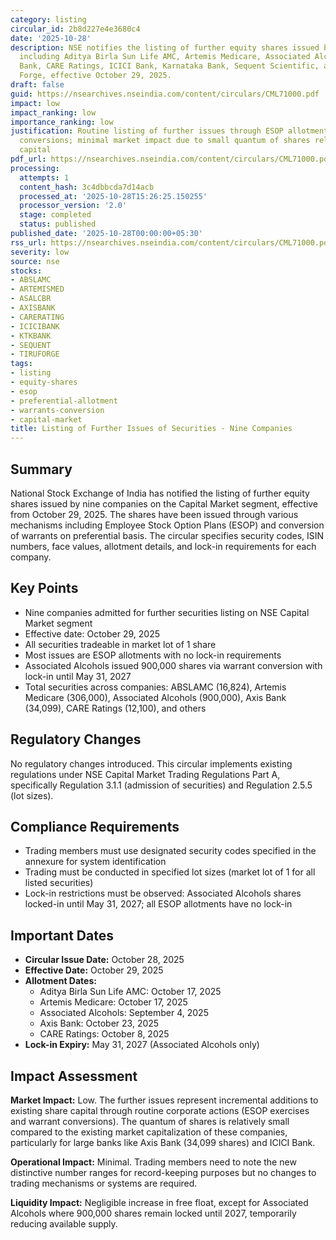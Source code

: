 ```yaml
---
category: listing
circular_id: 2b8d227e4e3680c4
date: '2025-10-28'
description: NSE notifies the listing of further equity shares issued by nine companies
  including Aditya Birla Sun Life AMC, Artemis Medicare, Associated Alcohols, Axis
  Bank, CARE Ratings, ICICI Bank, Karnataka Bank, Sequent Scientific, and Tirupati
  Forge, effective October 29, 2025.
draft: false
guid: https://nsearchives.nseindia.com/content/circulars/CML71000.pdf
impact: low
impact_ranking: low
importance_ranking: low
justification: Routine listing of further issues through ESOP allotments and warrant
  conversions; minimal market impact due to small quantum of shares relative to existing
  capital
pdf_url: https://nsearchives.nseindia.com/content/circulars/CML71000.pdf
processing:
  attempts: 1
  content_hash: 3c4dbbcda7d14acb
  processed_at: '2025-10-28T15:26:25.150255'
  processor_version: '2.0'
  stage: completed
  status: published
published_date: '2025-10-28T00:00:00+05:30'
rss_url: https://nsearchives.nseindia.com/content/circulars/CML71000.pdf
severity: low
source: nse
stocks:
- ABSLAMC
- ARTEMISMED
- ASALCBR
- AXISBANK
- CARERATING
- ICICIBANK
- KTKBANK
- SEQUENT
- TIRUFORGE
tags:
- listing
- equity-shares
- esop
- preferential-allotment
- warrants-conversion
- capital-market
title: Listing of Further Issues of Securities - Nine Companies
---
```


## Summary

National Stock Exchange of India has notified the listing of further equity shares issued by nine companies on the Capital Market segment, effective from October 29, 2025. The shares have been issued through various mechanisms including Employee Stock Option Plans (ESOP) and conversion of warrants on preferential basis. The circular specifies security codes, ISIN numbers, face values, allotment details, and lock-in requirements for each company.

## Key Points

- Nine companies admitted for further securities listing on NSE Capital Market segment
- Effective date: October 29, 2025
- All securities tradeable in market lot of 1 share
- Most issues are ESOP allotments with no lock-in requirements
- Associated Alcohols issued 900,000 shares via warrant conversion with lock-in until May 31, 2027
- Total securities across companies: ABSLAMC (16,824), Artemis Medicare (306,000), Associated Alcohols (900,000), Axis Bank (34,099), CARE Ratings (12,100), and others

## Regulatory Changes

No regulatory changes introduced. This circular implements existing regulations under NSE Capital Market Trading Regulations Part A, specifically Regulation 3.1.1 (admission of securities) and Regulation 2.5.5 (lot sizes).

## Compliance Requirements

- Trading members must use designated security codes specified in the annexure for system identification
- Trading must be conducted in specified lot sizes (market lot of 1 for all listed securities)
- Lock-in restrictions must be observed: Associated Alcohols shares locked-in until May 31, 2027; all ESOP allotments have no lock-in

## Important Dates

- **Circular Issue Date:** October 28, 2025
- **Effective Date:** October 29, 2025
- **Allotment Dates:** 
  - Aditya Birla Sun Life AMC: October 17, 2025
  - Artemis Medicare: October 17, 2025
  - Associated Alcohols: September 4, 2025
  - Axis Bank: October 23, 2025
  - CARE Ratings: October 8, 2025
- **Lock-in Expiry:** May 31, 2027 (Associated Alcohols only)

## Impact Assessment

**Market Impact:** Low. The further issues represent incremental additions to existing share capital through routine corporate actions (ESOP exercises and warrant conversions). The quantum of shares is relatively small compared to the existing market capitalization of these companies, particularly for large banks like Axis Bank (34,099 shares) and ICICI Bank.

**Operational Impact:** Minimal. Trading members need to note the new distinctive number ranges for record-keeping purposes but no changes to trading mechanisms or systems are required.

**Liquidity Impact:** Negligible increase in free float, except for Associated Alcohols where 900,000 shares remain locked until 2027, temporarily reducing available supply.